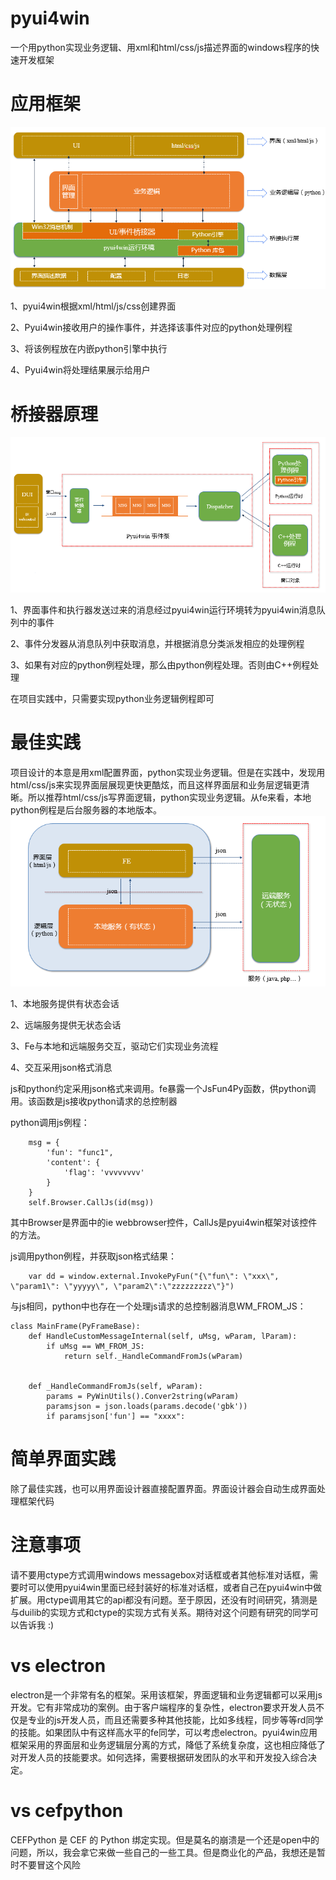 pyui4win
========

一个用python实现业务逻辑、用xml和html/css/js描述界面的windows程序的快速开发框架

# 应用框架
![](doc/应用框架.png)

1、pyui4win根据xml/html/js/css创建界面

2、Pyui4win接收用户的操作事件，并选择该事件对应的python处理例程

3、将该例程放在内嵌python引擎中执行

4、Pyui4win将处理结果展示给用户

# 桥接器原理
![](doc/事件处理流程.png)

1、界面事件和执行器发送过来的消息经过pyui4win运行环境转为pyui4win消息队列中的事件

2、事件分发器从消息队列中获取消息，并根据消息分类派发相应的处理例程

3、如果有对应的python例程处理，那么由python例程处理。否则由C++例程处理

在项目实践中，只需要实现python业务逻辑例程即可

# 最佳实践
项目设计的本意是用xml配置界面，python实现业务逻辑。但是在实践中，发现用html/css/js来实现界面层展现更快更酷炫，而且这样界面层和业务层逻辑更清晰。所以推荐html/css/js写界面逻辑，python实现业务逻辑。从fe来看，本地python例程是后台服务器的本地版本。
![](doc/最佳实践.png)

1、本地服务提供有状态会话

2、远端服务提供无状态会话

3、Fe与本地和远端服务交互，驱动它们实现业务流程

4、交互采用json格式消息


js和python约定采用json格式来调用。fe暴露一个JsFun4Py函数，供python调用。该函数是js接收python请求的总控制器

python调用js例程：

        msg = {
            'fun': "func1",
            'content': {
                'flag': 'vvvvvvvv'
            }
        }
        self.Browser.CallJs(id(msg))
        
其中Browser是界面中的ie webbrowser控件，CallJs是pyui4win框架对该控件的方法。


js调用python例程，并获取json格式结果：

        var dd = window.external.InvokePyFun("{\"fun\": \"xxx\", \"param1\": \"yyyyy\", \"param2\":\"zzzzzzzzz\"}")

与js相同，python中也存在一个处理js请求的总控制器消息WM_FROM_JS：

    class MainFrame(PyFrameBase):
        def HandleCustomMessageInternal(self, uMsg, wParam, lParam):
            if uMsg == WM_FROM_JS:
                return self._HandleCommandFromJs(wParam)
                    
            
        def _HandleCommandFromJs(self, wParam):
            params = PyWinUtils().Conver2string(wParam)
            paramsjson = json.loads(params.decode('gbk'))
            if paramsjson['fun'] == "xxxx":
            
# 简单界面实践
除了最佳实践，也可以用界面设计器直接配置界面。界面设计器会自动生成界面处理框架代码



# 注意事项
请不要用ctype方式调用windows messagebox对话框或者其他标准对话框，需要时可以使用pyui4win里面已经封装好的标准对话框，或者自己在pyui4win中做扩展。用ctype调用其它的api都没有问题。至于原因，还没有时间研究，猜测是与duilib的实现方式和ctype的实现方式有关系。期待对这个问题有研究的同学可以告诉我 :)

# vs electron
electron是一个非常有名的框架。采用该框架，界面逻辑和业务逻辑都可以采用js开发。它有非常成功的案例。由于客户端程序的复杂性，electron要求开发人员不仅是专业的js开发人员，而且还需要多种其他技能，比如多线程，同步等等rd同学的技能。如果团队中有这样高水平的fe同学，可以考虑electron。pyui4win应用框架采用的界面层和业务逻辑层分离的方式，降低了系统复杂度，这也相应降低了对开发人员的技能要求。如何选择，需要根据研发团队的水平和开发投入综合决定。

# vs cefpython
CEFPython 是 CEF 的 Python 绑定实现。但是莫名的崩溃是一个还是open中的问题，所以，我会拿它来做一些自己的一些工具。但是商业化的产品，我想还是暂时不要冒这个风险

